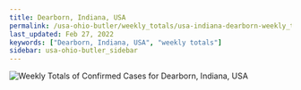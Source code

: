 ```yaml
---
title: Dearborn, Indiana, USA
permalink: /usa-ohio-butler/weekly_totals/usa-indiana-dearborn-weekly_totals.html
last_updated: Feb 27, 2022
keywords: ["Dearborn, Indiana, USA", "weekly totals"]
sidebar: usa-ohio-butler_sidebar
---
```


![Weekly Totals of Confirmed Cases for Dearborn, Indiana, USA](/covid_tracker/images/graphs/usa-indiana-dearborn-weekly_totals_graph.png)
